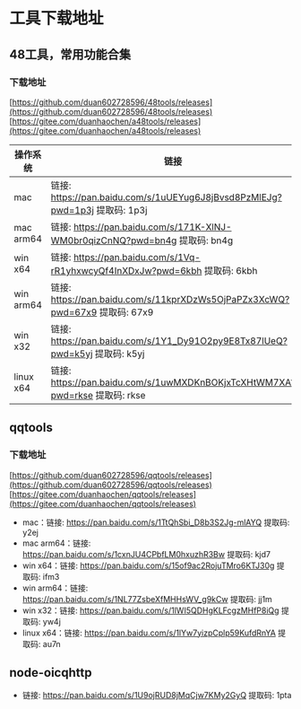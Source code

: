 # 工具下载地址

## 48工具，常用功能合集

### 下载地址
[https://github.com/duan602728596/48tools/releases](https://github.com/duan602728596/48tools/releases)   
[https://gitee.com/duanhaochen/a48tools/releases](https://gitee.com/duanhaochen/a48tools/releases)

| 操作系统 | 链接 |
| --- | --- |
| mac       | 链接: https://pan.baidu.com/s/1uUEYug6J8jBvsd8PzMlEJg?pwd=1p3j 提取码: 1p3j |
| mac arm64 | 链接: https://pan.baidu.com/s/171K-XlNJ-WM0br0qizCnNQ?pwd=bn4g 提取码: bn4g |
| win x64   | 链接: https://pan.baidu.com/s/1Vq-rR1yhxwcyQf4InXDxJw?pwd=6kbh 提取码: 6kbh |
| win arm64 | 链接: https://pan.baidu.com/s/11kprXDzWs5OjPaPZx3XcWQ?pwd=67x9 提取码: 67x9 |
| win x32   | 链接: https://pan.baidu.com/s/1Y1_Dy91O2py9E8Tx87lUeQ?pwd=k5yj 提取码: k5yj |
| linux x64 | 链接: https://pan.baidu.com/s/1uwMXDKnBOKjxTcXHtWM7XA?pwd=rkse 提取码: rkse |

## qqtools

### 下载地址
[https://github.com/duan602728596/qqtools/releases](https://github.com/duan602728596/qqtools/releases)   
[https://gitee.com/duanhaochen/qqtools/releases](https://gitee.com/duanhaochen/qqtools/releases)
* mac：链接: https://pan.baidu.com/s/1TtQhSbi_D8b3S2Jg-mlAYQ 提取码: y2ej
* mac arm64：链接: https://pan.baidu.com/s/1cxnJU4CPbfLM0hxuzhR3Bw 提取码: kjd7
* win x64：链接: https://pan.baidu.com/s/15of9ac2RojuTMro6KTJ30g 提取码: ifm3
* win arm64：链接: https://pan.baidu.com/s/1NL77ZsbeXfMHHsWV_g9kCw 提取码: jj1m
* win x32：链接: https://pan.baidu.com/s/1lWI5QDHgKLFcgzMHfP8iQg 提取码: yw4j
* linux x64：链接: https://pan.baidu.com/s/1lYw7yizpCplp59KufdRnYA 提取码: au7n

## node-oicqhttp

* 链接: https://pan.baidu.com/s/1U9ojRUD8jMqCjw7KMy2GyQ 提取码: 1pta

